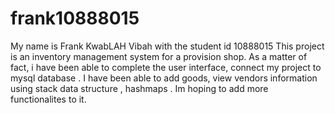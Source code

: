 # frank10888015
My name is Frank KwabLAH Vibah with the student id 10888015
This project is an inventory management system for a provision shop. 
As a matter of fact, i have been able to complete the user interface, 
connect my project to mysql database . I have been able to add goods, view vendors information
using stack data structure , hashmaps . Im hoping to add more functionalites to it.
